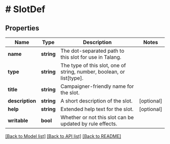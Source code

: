 # # SlotDef

## Properties

Name | Type | Description | Notes
------------ | ------------- | ------------- | -------------
**name** | **string** | The dot-separated path to this slot for use in Talang. | 
**type** | **string** | The type of this slot, one of string, number, boolean, or list[type]. | 
**title** | **string** | Campaigner-friendly name for the slot. | 
**description** | **string** | A short description of the slot. | [optional] 
**help** | **string** | Extended help text for the slot. | [optional] 
**writable** | **bool** | Whether or not this slot can be updated by rule effects. | 

[[Back to Model list]](../../README.md#documentation-for-models) [[Back to API list]](../../README.md#documentation-for-api-endpoints) [[Back to README]](../../README.md)


